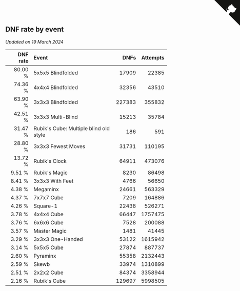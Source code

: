 ## DNF rate by event

*Updated on 19 March 2024*

| DNF rate | Event | DNFs | Attempts |
| ---: | :--- | ---: | ---: |
| 80.00 % | 5x5x5 Blindfolded | 17909 | 22385 |
| 74.36 % | 4x4x4 Blindfolded | 32356 | 43510 |
| 63.90 % | 3x3x3 Blindfolded | 227383 | 355832 |
| 42.51 % | 3x3x3 Multi-Blind | 15213 | 35784 |
| 31.47 % | Rubik's Cube: Multiple blind old style | 186 | 591 |
| 28.80 % | 3x3x3 Fewest Moves | 31731 | 110195 |
| 13.72 % | Rubik's Clock | 64911 | 473076 |
| 9.51 % | Rubik's Magic | 8230 | 86498 |
| 8.41 % | 3x3x3 With Feet | 4766 | 56650 |
| 4.38 % | Megaminx | 24661 | 563329 |
| 4.37 % | 7x7x7 Cube | 7209 | 164886 |
| 4.26 % | Square-1 | 22438 | 526271 |
| 3.78 % | 4x4x4 Cube | 66447 | 1757475 |
| 3.76 % | 6x6x6 Cube | 7528 | 200088 |
| 3.57 % | Master Magic | 1481 | 41445 |
| 3.29 % | 3x3x3 One-Handed | 53122 | 1615942 |
| 3.14 % | 5x5x5 Cube | 27874 | 887737 |
| 2.60 % | Pyraminx | 55358 | 2132443 |
| 2.59 % | Skewb | 33974 | 1310899 |
| 2.51 % | 2x2x2 Cube | 84374 | 3358944 |
| 2.16 % | Rubik's Cube | 129697 | 5998505 |


<a href="https://github.com/jonatanklosko/wca_statistics" class="github-corner" aria-label="View source on Github"><svg width="80" height="80" viewBox="0 0 250 250" style="fill:#151513; color:#fff; position: absolute; top: 0; border: 0; right: 0;" aria-hidden="true"><path d="M0,0 L115,115 L130,115 L142,142 L250,250 L250,0 Z"></path><path d="M128.3,109.0 C113.8,99.7 119.0,89.6 119.0,89.6 C122.0,82.7 120.5,78.6 120.5,78.6 C119.2,72.0 123.4,76.3 123.4,76.3 C127.3,80.9 125.5,87.3 125.5,87.3 C122.9,97.6 130.6,101.9 134.4,103.2" fill="currentColor" style="transform-origin: 130px 106px;" class="octo-arm"></path><path d="M115.0,115.0 C114.9,115.1 118.7,116.5 119.8,115.4 L133.7,101.6 C136.9,99.2 139.9,98.4 142.2,98.6 C133.8,88.0 127.5,74.4 143.8,58.0 C148.5,53.4 154.0,51.2 159.7,51.0 C160.3,49.4 163.2,43.6 171.4,40.1 C171.4,40.1 176.1,42.5 178.8,56.2 C183.1,58.6 187.2,61.8 190.9,65.4 C194.5,69.0 197.7,73.2 200.1,77.6 C213.8,80.2 216.3,84.9 216.3,84.9 C212.7,93.1 206.9,96.0 205.4,96.6 C205.1,102.4 203.0,107.8 198.3,112.5 C181.9,128.9 168.3,122.5 157.7,114.1 C157.9,116.9 156.7,120.9 152.7,124.9 L141.0,136.5 C139.8,137.7 141.6,141.9 141.8,141.8 Z" fill="currentColor" class="octo-body"></path></svg></a><style>.github-corner:hover .octo-arm{animation:octocat-wave 560ms ease-in-out}@keyframes octocat-wave{0%,100%{transform:rotate(0)}20%,60%{transform:rotate(-25deg)}40%,80%{transform:rotate(10deg)}}@media (max-width:500px){.github-corner:hover .octo-arm{animation:none}.github-corner .octo-arm{animation:octocat-wave 560ms ease-in-out}}</style>
